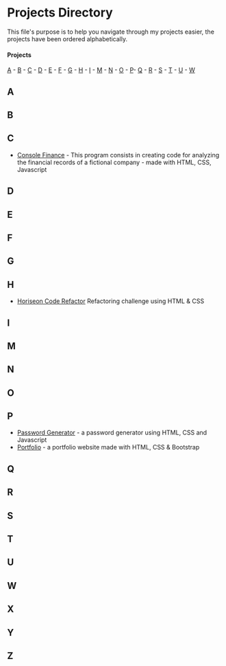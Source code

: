 # Projects Directory

This file's purpose is to help you navigate through my projects easier, the projects have been ordered alphabetically.

#### Projects

[A](#a) - [B](#b) - [C](#c) - [D](#d) - [E](#e) - [F](#f) - [G](#g) - [H](#h) - [I](#i) - [M](#m) - [N](#n) - [O](#o) - [P](#p)- [Q](#q) - [R](#r) - [S](#s) - [T](#t) - [U](#u) - [W](#w)


## A <a id="a"></a>

## B <a id="b"></a>

## C <a id="c"></a>
  - <a href="https://github.com/Uwais-Moosa/Console-Finances">Console Finance<a/> - This program consists in creating code for analyzing the financial records of a fictional company - made with HTML, CSS, Javascript
  
## D <a id="d"></a>


## E <a id="e"></a>
  
## F <a id="f"></a>
  
## G <a id="g"></a>


## H <a id="h"></a>
- <a href="https://github.com/Uwais-Moosa/Horiseon-Code-Refactor">Horiseon Code Refactor<a/> Refactoring challenge using HTML & CSS
  
## I <a id="i"></a>

## M <a id="m"></a>

## N <a id="n"></a>

## O <a id="o"></a>
  
## P <a id="p"></a>
- <a href="https://github.com/Uwais-Moosa/Password-Generator">Password Generator<a/> - a password generator using HTML, CSS and Javascript
- <a href="https://github.com/Uwais-Moosa/portfolio-Uwais">Portfolio<a/> - a portfolio website made with HTML, CSS & Bootstrap

## Q <a id="q"></a>

## R <a id="r"></a>

## S <a id="s"></a>

## T <a id="t"></a>

## U <a id="u"></a>

## W <a id="u"></a>


## X <a id="u"></a>


## Y <a id="u"></a>


## Z <a id="u"></a>




 
